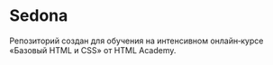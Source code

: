 # Sedona
Репозиторий создан для обучения на интенсивном онлайн‑курсе «Базовый HTML и CSS» от HTML Academy.
